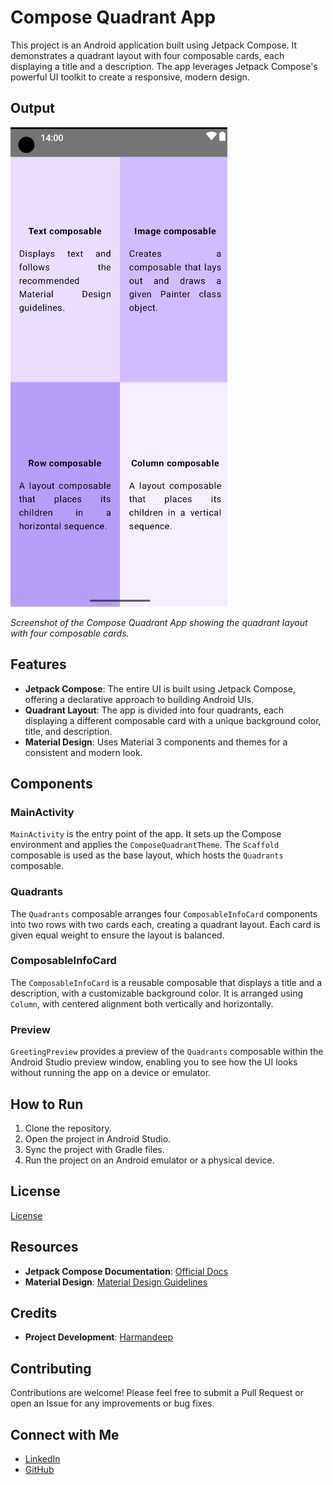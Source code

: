 # Compose Quadrant App

This project is an Android application built using Jetpack Compose. It demonstrates a quadrant layout with four composable cards, each displaying a title and a description. The app leverages Jetpack Compose's powerful UI toolkit to create a responsive, modern design.

## Output

![Compose Quadrant App Screenshot](OutputQuadrants.png)

*Screenshot of the Compose Quadrant App showing the quadrant layout with four composable cards.*

## Features

- **Jetpack Compose**: The entire UI is built using Jetpack Compose, offering a declarative approach to building Android UIs.
- **Quadrant Layout**: The app is divided into four quadrants, each displaying a different composable card with a unique background color, title, and description.
- **Material Design**: Uses Material 3 components and themes for a consistent and modern look.

## Components

### MainActivity

`MainActivity` is the entry point of the app. It sets up the Compose environment and applies the `ComposeQuadrantTheme`. The `Scaffold` composable is used as the base layout, which hosts the `Quadrants` composable.

### Quadrants

The `Quadrants` composable arranges four `ComposableInfoCard` components into two rows with two cards each, creating a quadrant layout. Each card is given equal weight to ensure the layout is balanced.

### ComposableInfoCard

The `ComposableInfoCard` is a reusable composable that displays a title and a description, with a customizable background color. It is arranged using `Column`, with centered alignment both vertically and horizontally.

### Preview

`GreetingPreview` provides a preview of the `Quadrants` composable within the Android Studio preview window, enabling you to see how the UI looks without running the app on a device or emulator.

## How to Run

1. Clone the repository.
2. Open the project in Android Studio.
3. Sync the project with Gradle files.
4. Run the project on an Android emulator or a physical device.

## License

[License](https://www.apache.org/licenses/LICENSE-2.0)


## Resources

- **Jetpack Compose Documentation**: [Official Docs](https://developer.android.com/jetpack/compose/documentation)
- **Material Design**: [Material Design Guidelines](https://material.io/design)

## Credits

- **Project Development**: [Harmandeep](mailto:sharmandeep954@gmail.com)

## Contributing

Contributions are welcome! Please feel free to submit a Pull Request or open an Issue for any improvements or bug fixes.

## Connect with Me

- [LinkedIn](https://www.linkedin.com/in/harmandeep-87032918b/)
- [GitHub](https://github.com/Harmandeep01/)


